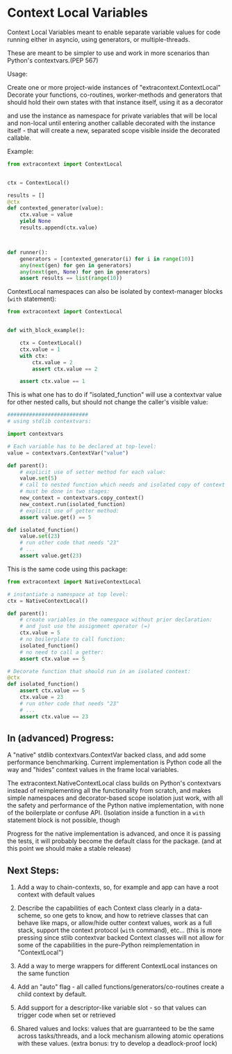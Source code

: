 Context Local Variables
==========================


Context Local Variables meant to enable
separate variable values for code running either
in asyncio, using generators, or multiple-threads.


These are meant to be simpler to use and work in more scenarios than
Python's contextvars.(PEP 567)

Usage:

Create one or more project-wide instances of "extracontext.ContextLocal"
Decorate your functions, co-routines, worker-methods and generators
that should hold their own states with that instance itself, using it as a decorator

and use the instance as namespace for private variables that will be local
and non-local until entering another callable decorated
with the instance itself - that will create a new, separated scope
visible inside  the decorated callable.


Example:



```python
from extracontext import ContextLocal


ctx = ContextLocal()

results = []
@ctx
def contexted_generator(value):
    ctx.value = value
    yield None
    results.append(ctx.value)



def runner():
    generators = [contexted_generator(i) for i in range(10)]
    any(next(gen) for gen in generators)
    any(next(gen, None) for gen in generators)
    assert results == list(range(10))
```

ContextLocal namespaces can also be isolated by context-manager blocks (`with` statement):

```python
from extracontext import ContextLocal


def with_block_example():

    ctx = ContextLocal()
    ctx.value = 1
    with ctx:
        ctx.value = 2
        assert ctx.value == 2

    assert ctx.value == 1


```



This is what one has to do if "isolated_function" will use a contextvar value
for other nested calls, but should not change the caller's visible value:

```python
##########################
# using stdlib contextvars:

import contextvars

# Each variable has to be declared at top-level:
value = contextvars.ContextVar("value")

def parent():
    # explicit use of setter method for each value:
    value.set(5)
    # call to nested function which needs and isolated copy of context
    # must be done in two stages:
    new_context = contextvars.copy_context()
    new_context.run(isolated_function)
    # explicit use of getter method:
    assert value.get() == 5

def isolated_function()
    value.set(23)
    # run other code that needs "23"
    # ...
    assert value.get(23)


```

This is the same code using this package:
```python
from extracontext import NativeContextLocal

# instantiate a namespace at top level:
ctx = NativeContextLocal()

def parent():
    # create variables in the namespace without prior declaration:
    # and just use the assignment operator (=)
    ctx.value = 5
    # no boilerplate to call function:
    isolated_function()
    # no need to call a getter:
    assert ctx.value == 5

# Decorate function that should run in an isolated context:
@ctx
def isolated_function()
    assert ctx.value == 5
    ctx.value = 23
    # run other code that needs "23"
    # ...
    assert ctx.value == 23

```
In (advanced) Progress:
-----------

 A "native" stdlib contextvars.ContextVar backed class, and add some
 performance benchmarking. Current implementation is Python code
 all the way and "hides" context values in the frame local variables.

 The extracontext.NativeContextLocal class builds on Python's contextvars
 instead of reimplementing all the functionality from scratch, and makes
 simple namespaces and decorator-based scope isolation just work, with
 all the safety and performance of the Python native implementation,
 with none of the boilerplate or confuse API.
 (Isolation inside a function in a `with` statement block is not possible, though

  Progress for the native implementation is advanced, and once it is passing the
  tests, it will probably become the default class for the package. (and at this point
  we should make a stable release)


Next Steps:
-----------

 1. Add a way to chain-contexts, so, for example
and app can have a root context with default values

 1. Describe the capabilities of each Context class clearly in a data-scheme,
 so one gets to know, and how to retrieve classes that can behave like maps, or
 allow/hide outter context values, work as a full stack, support the context protocol (`with` command),
 etc... (this is more pressing since stlib contextvar backed Context classes will
         not allow for some of the capabilities in the pure-Python reimplementation in "ContextLocal")

 1. Add a way to merge wrappers for different ContextLocal instances on the same function

 1. Add an "auto" flag - all called functions/generators/co-routines create a child context by default.

 1. Add support for a descriptor-like variable slot - so that values can trigger code when set or retrieved

 1. Shared values and locks: values that are guarranteed to be the same across tasks/threads, and a lock mechanism allowing atomic operations with these values. (extra bonus: try to develop a deadlock-proof lock)
